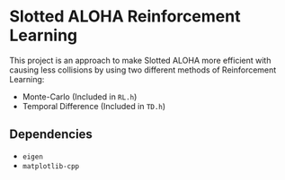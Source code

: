 # Slotted ALOHA Reinforcement Learning


This project is an approach to make Slotted ALOHA more efficient with causing less collisions
by using two different methods of Reinforcement Learning:

 - Monte-Carlo (Included in `RL.h`)
 - Temporal Difference (Included in `TD.h`)
 
## Dependencies
 - `eigen`
 - `matplotlib-cpp`